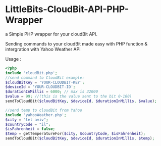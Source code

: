 # LittleBits-CloudBit-API-PHP-Wrapper
a Simple PHP wrapper for your cloudBit API.

Sending commands to your cloudBit made easy with PHP function & intergration with Yahoo Weather API

Usage :
```php 
<?php
include 'cloudBit.php';
//send command to CloudBit example:
$cloudBitKey = 'YOUR-CLOUDBIT-KEY';
$deviceId = 'YOUR-CLOUDBIT-ID';
$durationInMillis = 6000; // max is 32000
$value = 99; //(this is the value sent to the bit 0-100)
sendToCloudBit($cloudBitKey, $deviceId, $durationInMillis, $value);

//send temp to cloudBit from Yahoo
include 'yahooWeather.php';
$city = "tel aviv";
$countryCode = "il";
$isFahrenheit = false;
$temp = getTemperatureFor($city, $countryCode, $isFahrenheit);
sendToCloudBit($cloudBitKey, $deviceId, $durationInMillis, $temp);
```

